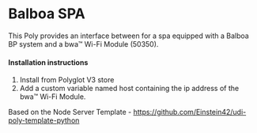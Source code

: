 # Balboa SPA  

This Poly provides an interface between  for a spa equipped with a Balboa BP system and a bwa™ Wi-Fi Module (50350).


#### Installation instructions
1. Install from Polyglot V3 store
2. Add a custom variable named host containing the ip address of the bwa™ Wi-Fi Module.

Based on the Node Server Template - https://github.com/Einstein42/udi-poly-template-python
